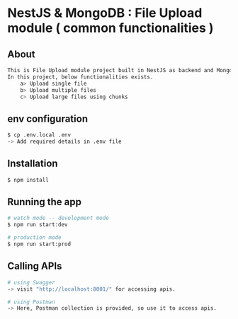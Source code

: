 # NestJS & MongoDB : File Upload module ( common functionalities )

## About
```bash
This is File Upload module project built in NestJS as backend and MongoDB as database.
In this project, below functionalities exists.
    a> Upload single file
    b> Upload multiple files
    c> Upload large files using chunks
```

## env configuration
```bash
$ cp .env.local .env
-> Add required details in .env file
```


## Installation
```bash
$ npm install
```

## Running the app

```bash
# watch mode -- development mode
$ npm run start:dev

# production mode
$ npm run start:prod
```

## Calling APIs

```bash
# using Swagger
-> visit "http://localhost:8001/" for accessing apis.

# using Postman
-> Here, Postman collection is provided, so use it to access apis.
```
